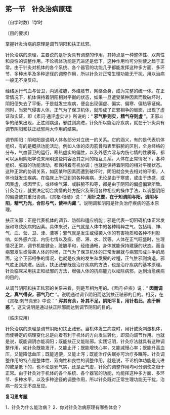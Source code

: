 ## 笫一节　针灸治病原理

〔自学时数〕1学时

〔目的要求〕

掌握针灸治病的原理是调节阴阳和扶正祛邪。

针灸治病的原理，主要说的是针灸具有调整的作用，其特点是一种整体性、双向性和良性的调整作用。不论机体功能是亢进还是低下，这种作用均可分别使之趋于正常。由于针灸对机体的各个系统、各个器官的功能几乎都能发挥这种多方面、多环节、多种水平及多种途径的调整作用，所以针灸对正常生理功能无干扰，用以治病一般无不良反应。

经络运行气血与营卫，内通脏腑，外络肢节，网络全身，成为完整的统一体。在正常情况下，机体保持着阴阳相对平衡的状态，如果一旦遭受某种因素而致破坏时，阴阳便失去了平衡，于是就发生疾病，便会出现偏虚、偏实、偏寒、偏热等证候。同时，当邪气侵害人体，正气为了保卫机体，就形成了正邪相争的局面，出现了虚证和实证，即《素问·通评虚实论》所说的：“ **邪气胜则实，精气夺则虚** ”。正邪斗争的结果出现，正胜则病退，邪胜则病进，针灸所以能治疗疾病，就在于针灸具有调节阴阳和扶正祛邪两大作用的结果。

调节阴阳：阴和阳是说明人体各部分对立统一的关系。它的涵义，有的是代表机体组织，有的是概括功能活动。例如人体的皮肉筋骨和表里脏腑的区别，全身经络的分布，气血营卫的运行，寒热虚实的偏胜，以及外感六淫与内伤七情的性质等，都可以运用阴阳学说来阐明这些内容及其之间的相互关系。人体在正常情况下，各种组织、脏器的功能活动，都保持着有机协调；也就是保持着阴阳的相对平衡状态。这种正常的协调关系，如因某种因素而遭到破坏时，阴阳就会失去相对的平衡，人体也就发生疾病。在临床上所见到的各种疾病，无论是由于寒盛，或由于热盛，或因表虚，或因里实，或经络气滞、或脏腑不和等，都是由于阴阳的偏盛偏衰所致。针灸治疗，就要决定切合病情的处方配穴及采用各种相应的操作手法，以调整阴阳的偏盛使其重归协调。《灵枢·根结》说：“ **用针之要，在于知调阴与阳，调阴与阳，精气乃光，合形与气，使神内藏** ”。说明调和阴阳是针灸治疗疾病的基本原理。

扶正法邪：正是代表机体的调节、防御和适应机能；邪是代表一切阻碍机体正常发展和导致疾病的因素。具体来说，正气就是人体中的各种精粹之气，包括精、神、气、血、营、卫、津、液等；邪气就是发生或侵袭人体的有害物质和各种不利影响，如外感六淫、内伤七情以及痰、瘀、滞、水、饮等。人体在正气旺盛时，生理情况正常，调节机能健全，脏腑平和，经络通畅，身体就能保持建康的状态。而当病邪发生或侵袭人体的时候，正气为了保卫机体的正常发展就与病邪形成斗争的局面，这个正邪相争的情况，也就是疾病的发生和发展的过程，正气胜邪则病退，邪气胜正则病进。因此，扶正祛邪既是治疗疾病的方法，也是治疗疾病的基本原理。针灸临床采用扶正和祛邪的方法，增强人体的抗病能力以祛除病邪，达到治愈疾病的目的。

从调节阴阳和扶正祛邪的关系来看，则是互相为用的。《素问·疟疾》说：“ **因而调之，真气得安，邪气乃亡** ”。说明通过调节阴阳而达到扶正祛邪的目的。相反，在《灵枢·刺节真邪》中说：“ **泻其有余，补其不足，阴阳平复，用针若此，疾于解惑** ”。这又说明是通过扶正除邪而达到调节阴阳的目的。

〔临床应用〕

针灸治病的原理是调节阴阳和扶正祛邪。当机体发生病变时，用针或灸刺激机体，而使特定的病理变化总是向着有利于机体的方向发生转化，即双向调节作用。也就是说，既能调阴亦能凋阳；既能扶正又能祛邪。实践证明，针灸疗法就具有这种调整作用，如针灸既能发汗，又能止汗；既能增快心率，又能减慢心率；既能升高血压，又能降低血压；既能通便，又能止泻；既能治疗失眠亦可治疗多眠等。针灸调整作用的特点是整体性、双向性和良性的调整作用。就是说，不论机体功能是亢进的或是低下的，也不论是邪气实，还是正气虚，针灸的调整作用均可分别使之趋于正常。由于针灸对于机体的各个系统、各个器官的功能，均能挥这种多方面、多环节、多种水平，以及多种途径的调整作用，所以针灸既对正常生理功能无干扰，治病一般又无不良反应。

**复习思考題**

1．针灸为什么能治病？
2．你对针灸治病原理有哪些体会？